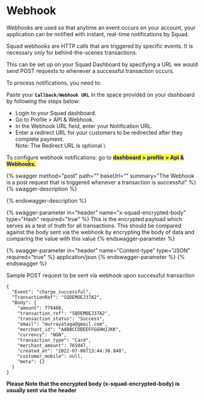 # Webhook

Webhooks are used so that anytime an event occurs on your account, your application can be notified with instant, real-time notifications by Squad.

Squad webhooks are HTTP calls that are triggered by specific events. It is necessary only for behind-the-scenes transactions.&#x20;

This can be set up on your Squad Dashboard by specifying a URL we would send POST requests to whenever a successful transaction occurs.&#x20;

To process notifications, you need to:

Paste your **`Callback/Webhook URL`** in the space provided on your dashboard by following the steps below:

* Login to your Squad dashboard.&#x20;
* Go to Profile > API & Webhook.
* In the Webhook URL field, enter your Notification URL.
* Enter a redirect URL for your customers to be redirected after they complete payment. \
  Note: The Redirect URL is optional.\


To configure webhook notifications: go to <mark style="color:blue;">**dashboard > profile > Api & Webhooks.**</mark>

{% swagger method="post" path="" baseUrl="" summary="The Webhook is a post request that is triggered whenever a transaction is successful" %}
{% swagger-description %}

{% endswagger-description %}

{% swagger-parameter in="header" name="x-squad-encrypted-body" type="Hash" required="true" %}
This is the encrypted payload which serves as a test of truth for all transactions. This should be compared against the body sent via the webhook by encrypting the body of data and comparing the value with this value
{% endswagger-parameter %}

{% swagger-parameter in="header" name="Content-type" type="JSON" required="true" %}
application/json
{% endswagger-parameter %}
{% endswagger %}

Sample POST request to be sent via webhook upon successful transaction

```
{
  "Event": "charge_successful",
  "TransactionRef": "SQDEMOEJ37A2",
  "Body": {
    "amount": 779400,
    "transaction_ref": "SQDEMOEJ37A2",
    "transaction_status": "Success",
    "email": "murrayataga@gmail.com",
    "merchant_id": "AABBCCDDEEFFGGHHJJKK",
    "currency": "NGN",
    "transaction_type": "Card",
    "merchant_amount": 765047,
    "created_at": "2022-07-06T13:44:36.848",
    "customer_mobile": null,
    "meta": {}
  }
}
```

**Please Note that the encrypted body (x-squad-encrypted-body) is usually sent via the header**
